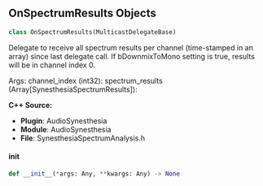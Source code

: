 ## OnSpectrumResults Objects

```python
class OnSpectrumResults(MulticastDelegateBase)
```

Delegate to receive all spectrum results per channel (time-stamped in an array) since last delegate call. If bDownmixToMono setting is true, results will be in channel index 0.

Args:
    channel_index (int32): 
    spectrum_results (Array[SynesthesiaSpectrumResults]):

**C++ Source:**

- **Plugin**: AudioSynesthesia
- **Module**: AudioSynesthesia
- **File**: SynesthesiaSpectrumAnalysis.h

<a id="unreal.OnSpectrumResults.__init__"></a>

#### __init__

```python
def __init__(*args: Any, **kwargs: Any) -> None
```

<a id="unreal.LocationServicesData_OnLocationChanged"></a>